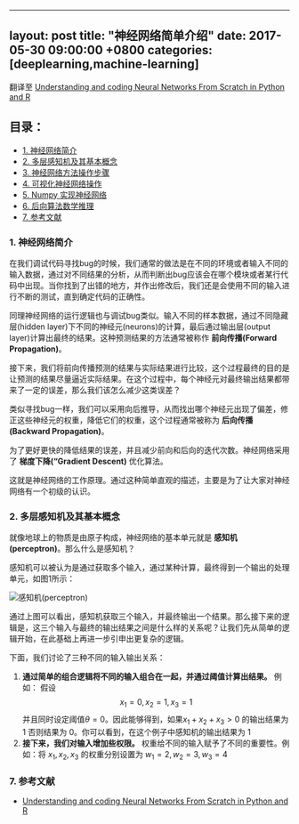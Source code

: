 
---
layout: post
title:  "神经网络简单介绍"
date:   2017-05-30 09:00:00 +0800
categories: [deeplearning,machine-learning]
---

翻译至 [Understanding and coding Neural Networks From Scratch in Python and R](https://www.analyticsvidhya.com/blog/2017/05/neural-network-from-scratch-in-python-and-r/)


<h2> 目录：</h2>

* [1. 神经网络简介](#1)
* [2. 多层感知机及其基本概念](#2)
* [3. 神经网络方法操作步骤](#3)
* [4. 可视化神经网络操作](#4)
* [5. Numpy 实现神经网络](#5)
* [6. 后向算法数学推理](#6)
* [7. 参考文献](#7)


<h3 id="1">1. 神经网络简介 </h3>

在我们调试代码寻找bug的时候，我们通常的做法是在不同的环境或者输入不同的输入数据，通过对不同结果的分析，从而判断出bug应该会在哪个模块或者某行代码中出现。当你找到了出错的地方，并作出修改后，我们还是会使用不同的输入进行不断的测试，直到确定代码的正确性。

同理神经网络的运行逻辑也与调试bug类似。输入不同的样本数据，通过不同隐藏层(hidden layer)下不同的神经元(neurons)的计算，最后通过输出层(output layer)计算出最终的结果。这种预测结果的方法通常被称作 **前向传播(Forward Propagation)**。

接下来，我们将前向传播预测的结果与实际结果进行比较，这个过程最终的目的是让预测的结果尽量逼近实际结果。在这个过程中，每个神经元对最终输出结果都带来了一定的误差，那么我们该怎么减少这类误差？

类似寻找bug一样，我们可以采用向后推导，从而找出哪个神经元出现了偏差，修正这些神经元的权重，降低它们的权重，这个过程通常被称为 **后向传播(Backward Propagation)**。

为了更好更快的降低结果的误差，并且减少前向和后向的迭代次数。神经网络采用了 **梯度下降(“Gradient Descent)** 优化算法。

这就是神经网络的工作原理。通过这种简单直观的描述，主要是为了让大家对神经网络有一个初级的认识。


<h3 id="2">2. 多层感知机及其基本概念</h3>

就像地球上的物质是由原子构成，神经网络的基本单元就是 **感知机(perceptron)**。那么什么是感知机？

感知机可以被认为是通过获取多个输入，通过某种计算，最终得到一个输出的处理单元，如图1所示：

![感知机(perceptron)](/Users/ocean/wanghaiyang/everestocean/oceanote/static/img/_posts/neural-networks/perceptron.png)

通过上图可以看出，感知机获取三个输入，并最终输出一个结果。那么接下来的逻辑是，这三个输入与最终的输出结果之间是什么样的关系呢？让我们先从简单的逻辑开始，在此基础上再进一步引申出更复杂的逻辑。

下面，我们讨论了三种不同的输入输出关系：

1. **通过简单的组合逻辑将不同的输入组合在一起，并通过阈值计算出结果。** 例如： 假设 $$x_1=0, x_2=1, x_3=1$$ 并且同时设定阈值$\theta=0$。因此能够得到，如果$x_1+x_2+x_3>0$ 的输出结果为 $1$  否则结果为 $0$。你可以看到，在这个例子中感知机的输出结果为 $1$
2. **接下来，我们对输入增加些权限。** 权重给不同的输入赋予了不同的重要性。例如：将 $x_1, x_2, x_3$ 的权重分别设置为 $w_1=2, w_2=3, w_3=4$ 


<h3 id="7"> 7. 参考文献 </h3>

* [Understanding and coding Neural Networks From Scratch in Python and R](https://www.analyticsvidhya.com/blog/2017/05/neural-network-from-scratch-in-python-and-r/)

